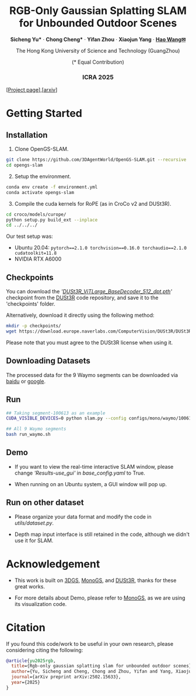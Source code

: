 

<p align="center">
  <h1 align="center"> RGB-Only Gaussian Splatting SLAM for Unbounded Outdoor Scenes
  </h1>
  <p align="center">
    <a ><strong>Sicheng Yu*</strong></a>
    ·
    <a ><strong>Chong Cheng*</strong></a>
    ·
    <a ><strong>Yifan Zhou</strong></a>
    ·
    <a ><strong>Xiaojun Yang</strong></a>
    ·
    <a href="https://wanghao.tech//"><strong>Hao Wang✉</strong></a>
  </p>
  <p align="center">The Hong Kong University of Science and Technology (GuangZhou)</p>
  <p align="center">(* Equal Contribution)</p>

  <h3 align="center"> ICRA 2025</h3>

[[Project page](https://3dagentworld.github.io/opengs-slam/)],[[arxiv](https://arxiv.org/abs/2502.15633)]  



# Getting Started

## Installation

1. Clone OpenGS-SLAM.

```bash
git clone https://github.com/3DAgentWorld/OpenGS-SLAM.git --recursive
cd opengs-slam
```

2. Setup the environment.

```bash
conda env create -f environment.yml
conda activate opengs-slam
```

3. Compile the cuda kernels for RoPE (as in CroCo v2 and DUSt3R).

```bash
cd croco/models/curope/
python setup.py build_ext --inplace
cd ../../../
```

Our test setup was:

- Ubuntu 20.04: `pytorch==2.1.0 torchvision==0.16.0 torchaudio==2.1.0 cudatoolkit=11.8`
- NVIDIA RTX A6000

## Checkpoints

You can download the *'<u>DUSt3R_ViTLarge_BaseDecoder_512_dpt.pth</u>'* checkpoint from the [DUSt3R](https://github.com/naver/dust3r) code repository, and save it to the 'checkpoints' folder.

Alternatively, download it directly using the following method:

```bash
mkdir -p checkpoints/
wget https://download.europe.naverlabs.com/ComputerVision/DUSt3R/DUSt3R_ViTLarge_BaseDecoder_512_dpt.pth -P checkpoints/
```

Please note that you must agree to the DUSt3R license when using it.

## Downloading Datasets

The processed data for the 9 Waymo segments can be downloaded via [baidu](https://pan.baidu.com/s/1I1rnB6B8k2d4wzcRMT6gjA?pwd=omcg ) or [google](https://drive.google.com/drive/folders/1xUyNuNzUtsvZIV_q5Qz9zIXMGoMbLuCr?usp=sharing).

## Run

```bash
## Taking segment-100613 as an example
CUDA_VISIBLE_DEVICES=0 python slam.py --config configs/mono/waymo/100613.yaml

## All 9 Waymo segments
bash run_waymo.sh
```

## Demo

- If you want to view the real-time interactive SLAM window, please change *'Results-use_gui'* in *base_config.yaml* to True.

- When running on an Ubuntu system, a GUI window will pop up.

## Run on other dataset

- Please organize your data format and modify the code in *utils/dataset.py*.

- Depth map input interface is still retained in the code, although we didn't use it for SLAM.



# Acknowledgement

- This work is built on [3DGS](https://github.com/graphdeco-inria/gaussian-splatting),  [MonoGS](https://github.com/muskie82/MonoGS),  and [DUSt3R](https://github.com/naver/dust3r), thanks for these great works.

- For more details about Demo, please refer to [MonoGS](https://github.com/muskie82/MonoGS), as we are using its visualization code.

# Citation

If you found this code/work to be useful in your own research, please considering citing the following:

```bibtex
@article{yu2025rgb,
  title={Rgb-only gaussian splatting slam for unbounded outdoor scenes},
  author={Yu, Sicheng and Cheng, Chong and Zhou, Yifan and Yang, Xiaojun and Wang, Hao},
  journal={arXiv preprint arXiv:2502.15633},
  year={2025}
}

```
